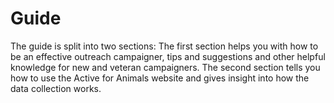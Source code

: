 # Guide

The guide is split into two sections: The first section helps you with how to be
an effective outreach campaigner, tips and suggestions and other helpful
knowledge for new and veteran campaigners. The second section tells you how to
use the Active for Animals website and gives insight into how the data
collection works.
